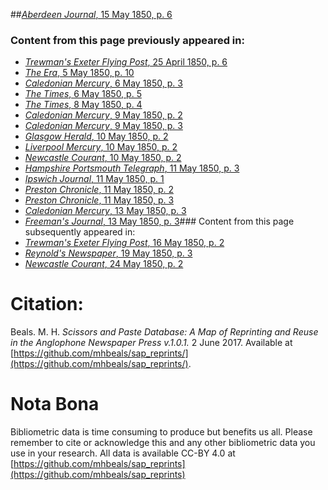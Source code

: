 ##[*Aberdeen Journal*, 15 May 1850, p. 6](https://mhbeals.github.io/sap_html/Aberdeen-Journal/Aberdeen-Journal-15-May-1850-p-6)

### Content from this page previously appeared in:
+ [*Trewman's Exeter Flying Post*, 25 April 1850, p. 6](https://mhbeals.github.io/sap_html/Trewman's-Exeter-Flying-Post/Trewman's-Exeter-Flying-Post-25-April-1850-p-6)
+ [*The Era*, 5 May 1850, p. 10](https://mhbeals.github.io/sap_html/The-Era/The-Era-5-May-1850-p-10)
+ [*Caledonian Mercury*, 6 May 1850, p. 3](https://mhbeals.github.io/sap_html/Caledonian-Mercury/Caledonian-Mercury-6-May-1850-p-3)
+ [*The Times*, 6 May 1850, p. 5](https://mhbeals.github.io/sap_html/The-Times/The-Times-6-May-1850-p-5)
+ [*The Times*, 8 May 1850, p. 4](https://mhbeals.github.io/sap_html/The-Times/The-Times-8-May-1850-p-4)
+ [*Caledonian Mercury*, 9 May 1850, p. 2](https://mhbeals.github.io/sap_html/Caledonian-Mercury/Caledonian-Mercury-9-May-1850-p-2)
+ [*Caledonian Mercury*, 9 May 1850, p. 3](https://mhbeals.github.io/sap_html/Caledonian-Mercury/Caledonian-Mercury-9-May-1850-p-3)
+ [*Glasgow Herald*, 10 May 1850, p. 2](https://mhbeals.github.io/sap_html/Glasgow-Herald/Glasgow-Herald-10-May-1850-p-2)
+ [*Liverpool Mercury*, 10 May 1850, p. 2](https://mhbeals.github.io/sap_html/Liverpool-Mercury/Liverpool-Mercury-10-May-1850-p-2)
+ [*Newcastle Courant*, 10 May 1850, p. 2](https://mhbeals.github.io/sap_html/Newcastle-Courant/Newcastle-Courant-10-May-1850-p-2)
+ [*Hampshire Portsmouth Telegraph*, 11 May 1850, p. 3](https://mhbeals.github.io/sap_html/Hampshire-Portsmouth-Telegraph/Hampshire-Portsmouth-Telegraph-11-May-1850-p-3)
+ [*Ipswich Journal*, 11 May 1850, p. 1](https://mhbeals.github.io/sap_html/Ipswich-Journal/Ipswich-Journal-11-May-1850-p-1)
+ [*Preston Chronicle*, 11 May 1850, p. 2](https://mhbeals.github.io/sap_html/Preston-Chronicle/Preston-Chronicle-11-May-1850-p-2)
+ [*Preston Chronicle*, 11 May 1850, p. 3](https://mhbeals.github.io/sap_html/Preston-Chronicle/Preston-Chronicle-11-May-1850-p-3)
+ [*Caledonian Mercury*, 13 May 1850, p. 3](https://mhbeals.github.io/sap_html/Caledonian-Mercury/Caledonian-Mercury-13-May-1850-p-3)
+ [*Freeman's Journal*, 13 May 1850, p. 3](https://mhbeals.github.io/sap_html/Freeman's-Journal/Freeman's-Journal-13-May-1850-p-3)### Content from this page subsequently appeared in:
+ [*Trewman's Exeter Flying Post*, 16 May 1850, p. 2](https://mhbeals.github.io/sap_html/Trewman's-Exeter-Flying-Post/Trewman's-Exeter-Flying-Post-16-May-1850-p-2)
+ [*Reynold's Newspaper*, 19 May 1850, p. 3](https://mhbeals.github.io/sap_html/Reynold's-Newspaper/Reynold's-Newspaper-19-May-1850-p-3)
+ [*Newcastle Courant*, 24 May 1850, p. 2](https://mhbeals.github.io/sap_html/Newcastle-Courant/Newcastle-Courant-24-May-1850-p-2)
                    
# Citation: 

Beals. M. H. *Scissors and Paste Database: A Map of Reprinting and Reuse in the Anglophone Newspaper Press v.1.0.1.* 2 June 2017. Available at [https://github.com/mhbeals/sap_reprints/](https://github.com/mhbeals/sap_reprints/). 
                    
# Nota Bona

Bibliometric data is time consuming to produce but benefits us all. Please remember to cite or acknowledge this and any other bibliometric data you use in your research. All data is available CC-BY 4.0 at [https://github.com/mhbeals/sap_reprints](https://github.com/mhbeals/sap_reprints)